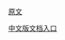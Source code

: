 [原文](https://hyperledger.github.io/composer/introduction/introduction.html)

[中文版文档入口](introduction_introduction.md)
